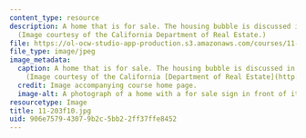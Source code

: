 ```yaml
---
content_type: resource
description: A home that is for sale. The housing bubble is discussed in session 6.
  (Image courtesy of the California Department of Real Estate.)
file: https://ol-ocw-studio-app-production.s3.amazonaws.com/courses/11-203-microeconomics-fall-2010/906e757943079b2c5bb22ff37ffe8452_11-203f10.jpg
file_type: image/jpeg
image_metadata:
  caption: A home that is for sale. The housing bubble is discussed in session 6.
    (Image courtesy of the California [Department of Real Estate](http://www.dre.ca.gov/mlb_home.html).)
  credit: Image accompanying course home page.
  image-alt: A photograph of a home with a for sale sign in front of it.
resourcetype: Image
title: 11-203f10.jpg
uid: 906e7579-4307-9b2c-5bb2-2ff37ffe8452
---
```


